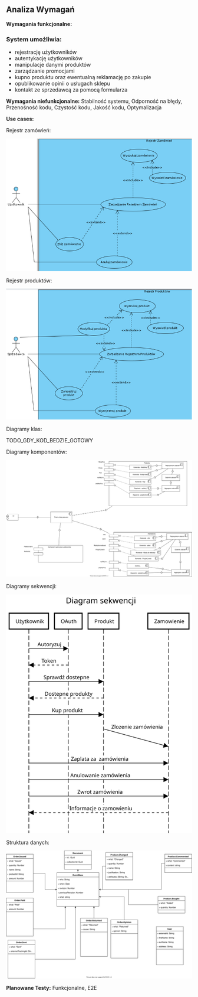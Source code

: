 ## Analiza Wymagań

**Wymagania funkcjonalne:**

### System umożliwia:
- rejestrację użytkowników
- autentykację użytkowników
- manipulacje danymi produktów
- zarządzanie promocjami
- kupno produktu oraz ewentualną reklamację po zakupie
- opublikowanie opinii o usługach sklepu
- kontakt ze sprzedawcą za pomocą formularza

**Wymagania niefunkcjonalne:**
Stabilność systemu, Odporność na błędy, Przenośność kodu, Czystość kodu, Jakość kodu, Optymalizacja

**Use cases:**

Rejestr zamówień:

![](./pictures/REJESTR_ZAMOWIEN.png)

Rejestr produktów:

![](./pictures/REJESTR_PRODUKTOW.png)

Diagramy klas: 

TODO_GDY_KOD_BEDZIE_GOTOWY

Diagramy komponentów: 

![](./pictures/DiagramKomponentow.svg)

Diagramy sekwencji:

![](./pictures/DIAGRAM_SEKWENCJI.svg)


Struktura danych: 

![](./pictures/StrukturaDanych.svg)

**Planowane Testy:**
Funkcjonalne, E2E
